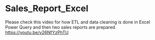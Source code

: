 # Sales_Report_Excel
Please check this video for how ETL and data cleaning is done in Excel Power Query and then two sales reports are prepared.
https://youtu.be/v26NfYzPhTU
